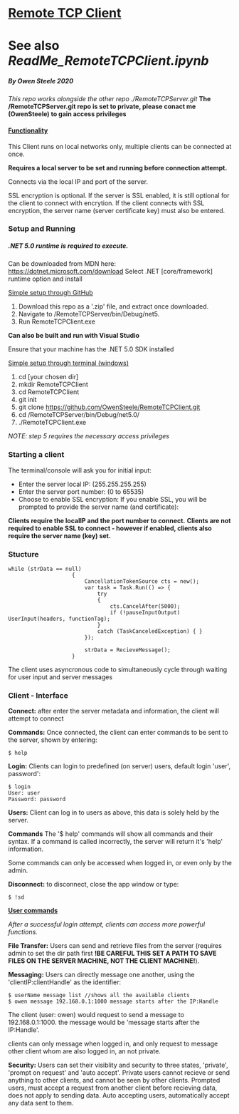 # <ins>Remote TCP Client</ins>
# See also *ReadMe_RemoteTCPClient.ipynb*

##### By Owen Steele 2020

*This repo works alongside the other repo ./RemoteTCPServer.git*
**The /RemoteTCPServer.git repo is set to private, please conact me (OwenSteele) to gain access privileges**

#### <ins>Functionality</ins>
This Client runs on local networks only, multiple clients can be connected at once.

**Requires a local server to be set and running before connection attempt.**

Connects via the local IP and port of the server.

SSL encryption is optional. If the server is SSL enabled, it is still optional for the client to connect with encrytion.
If the client connects with SSL encryption, the server name (server certificate key) must also be entered.

### Setup and Running
##### .NET 5.0 runtime is required to execute.
Can be downloaded from MDN here: https://dotnet.microsoft.com/download
Select .NET [core/framework] runtime option and install

<ins>Simple setup through GitHub</ins>
1. Download this repo as a '.zip' file, and extract once downloaded.
2. Navigate to /RemoteTCPServer/bin/Debug/net5.
3. Run RemoteTCPClient.exe

**Can also be built and run with Visual Studio**

Ensure that your machine has the .NET 5.0 SDK installed

<ins>Simple setup through terminal (windows)</ins>
1. cd [your chosen dir]
2. mkdir RemoteTCPClient
3. cd RemoteTCPClient 
4. git init
5. git clone https://github.com/OwenSteele/RemoteTCPClient.git
6. cd /RemoteTCPServer/bin/Debug/net5.0/
7. ./RemoteTCPClient.exe

*NOTE: step 5 requires the necessary access privileges*

### Starting a client
The terminal/console will ask you for initial input:

* Enter the server local IP: (255.255.255.255)
* Enter the server port number: (0 to 65535)
* Choose to enable SSL encryption:
    If you enable SSL, you will be prompted to provide the server name (and certificate):
    
**Clients require the localIP and the port number to connect.**
**Clients are not required to enable SSL to connect - however if enabled, clients also require the server name (key) set.**

### Stucture
```
while (strData == null)
                    {
                        CancellationTokenSource cts = new();
                        var task = Task.Run(() => {
                            try
                            {                                
                                cts.CancelAfter(5000);
                                if (!pauseInputOutput) UserInput(headers, functionTag);
                            }
                            catch (TaskCanceledException) { }
                        });
                        
                        strData = RecieveMessage();
                    }
```
The client uses asyncronous code to simultaneously cycle through waiting for user input and server messages

### Client - Interface
**Connect:** after enter the server metadata and information, the client will attempt to connect

**Commands:** Once connected, the client can enter commands to be sent to the server, shown by entering:
```
$ help
```
**Login:** Clients can login to predefined (on server) users, default login 'user', password':
```
$ login
User: user
Password: password
```

**Users:** Client can log in to users as above, this data is solely held by the server.

**Commands** The '$ help' commands will show all commands and their syntax. If a command is called incorrectly, the server will return it's 'help' information.
             
Some commands can only be accessed when logged in, or even only by the admin.           

**Disconnect:** to disconnect, close the app window or type:
```
$ !sd
```

<ins> **User commands**</ins>

*After a successful login attempt, clients can access more powerful functions.*

**File Transfer:** Users can send and retrieve files from the server 
                   (requires admin to set the dir path first **!BE CAREFUL THIS SET A PATH TO SAVE FILES ON THE SERVER MACHINE, NOT THE CLIENT MACHINE!**).

**Messaging:** Users can directly message one another, using the 'clientIP:clientHandle' as the identifier:
```
$ userName message list //shows all the available clients
$ owen message 192.168.0.1:1000 message starts after the IP:Handle
```
The client (user: owen) would request to send a message to 192.168.0.1:1000.
the message would be 'message starts after the IP:Handle'.

clients can only message when logged in, and only request to message other client whom are also logged in, an not private.

**Security:** Users can set their visiblity and security to three states, 'private', 'prompt on request' and 'auto accept'.
              Private users cannot recieve or send anything to other clients, and cannot be seen by other clients.
              Prompted users, must accept a request from another client before recieving data, does not apply to sending data.
              Auto accepting users, automatically accept any data sent to them.

